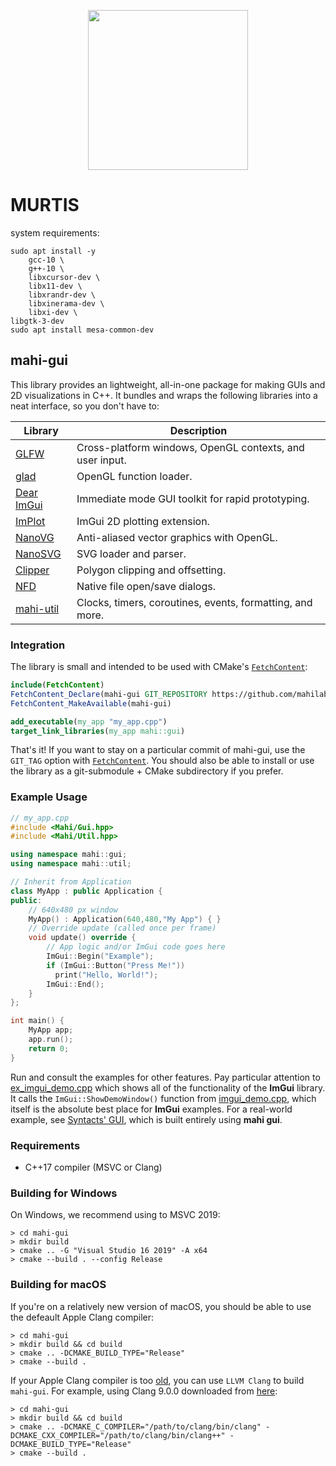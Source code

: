 <p align="center">
<img src="https://raw.githubusercontent.com/mahilab/mahi-gui/master/mahi-gui.png" width="256"> 
</p>

# MURTIS

system requirements: 
```!bash
sudo apt install -y
    gcc-10 \
    g++-10 \ 
    libxcursor-dev \
    libx11-dev \
    libxrandr-dev \
    libxinerama-dev \
    libxi-dev \
libgtk-3-dev
sudo apt install mesa-common-dev
```

## mahi-gui

This library provides an lightweight, all-in-one package for making GUIs and 2D visualizations in C++. It bundles and wraps the following libraries into a neat interface, so you don't have to:

|**Library**|**Description**|
|---|---|
|[GLFW](https://www.glfw.org/)| Cross-platform windows, OpenGL contexts, and user input.  |
|[glad](https://github.com/Dav1dde/glad)| OpenGL function loader.  |
|[Dear ImGui](https://github.com/ocornut/imgui)| Immediate mode GUI toolkit for rapid prototyping.  |
|[ImPlot](https://github.com/epezent/implot)| ImGui 2D plotting extension.  |
|[NanoVG](https://github.com/memononen/nanovg)| Anti-aliased vector graphics with OpenGL.  |
|[NanoSVG](https://github.com/memononen/nanosvg)| SVG loader and parser. |
|[Clipper](http://www.angusj.com/delphi/clipper.php)| Polygon clipping and offsetting.  |
|[NFD](https://github.com/btzy/nativefiledialog-extended)| Native file open/save dialogs. |
|[mahi-util](https://github.com/mahilab/mahi-util)| Clocks, timers, coroutines, events, formatting, and more. |

### Integration

The library is small and intended to be used with CMake's [`FetchContent`](https://cmake.org/cmake/help/v3.11/module/FetchContent.html):

```cmake
include(FetchContent) 
FetchContent_Declare(mahi-gui GIT_REPOSITORY https://github.com/mahilab/mahi-gui.git) 
FetchContent_MakeAvailable(mahi-gui)

add_executable(my_app "my_app.cpp")
target_link_libraries(my_app mahi::gui)
```

That's it! If you want to stay on a particular commit of mahi-gui, use the `GIT_TAG` option with [`FetchContent`](https://cmake.org/cmake/help/v3.11/module/FetchContent.html). You should also be able to install or use the library as a git-submodule + CMake subdirectory if you prefer. 

### Example Usage

```cpp
// my_app.cpp
#include <Mahi/Gui.hpp>
#include <Mahi/Util.hpp>

using namespace mahi::gui;
using namespace mahi::util;

// Inherit from Application
class MyApp : public Application {
public:
    // 640x480 px window
    MyApp() : Application(640,480,"My App") { }
    // Override update (called once per frame)
    void update() override {
        // App logic and/or ImGui code goes here
        ImGui::Begin("Example");
        if (ImGui::Button("Press Me!"))
          print("Hello, World!"); 
        ImGui::End();
    }
};

int main() {
    MyApp app;
    app.run();
    return 0;
}
```

Run and consult the examples for other features. Pay particular attention to [ex_imgui_demo.cpp](https://github.com/mahilab/mahi-gui/blob/master/examples/imgui_demo.cpp) which shows all of the functionality of the **ImGui** library. It calls the `ImGui::ShowDemoWindow()` function from [imgui_demo.cpp](https://github.com/mahilab/mahi-gui/blob/master/3rdparty/imgui/imgui_demo.cpp), which itself is the absolute best place for **ImGui** examples. For a real-world example, see [Syntacts' GUI](https://github.com/mahilab/Syntacts/tree/master/gui/src), which is built entirely using **mahi gui**.

### Requirements

- C++17 compiler (MSVC or Clang)

### Building for Windows

On Windows, we recommend using to MSVC 2019:

```shell
> cd mahi-gui
> mkdir build
> cmake .. -G "Visual Studio 16 2019" -A x64
> cmake --build . --config Release
```

### Building for macOS

If you're on a relatively new version of macOS, you should be able to use the defeault Apple Clang compiler:

```shell
> cd mahi-gui
> mkdir build && cd build
> cmake .. -DCMAKE_BUILD_TYPE="Release"
> cmake --build .
```

If your Apple Clang compiler is too [old](https://en.wikipedia.org/wiki/Xcode#Version_comparison_table), you can use `LLVM Clang` to build `mahi-gui`. For example, using Clang 9.0.0 downloaded from [here](http://releases.llvm.org/download.html):

```shell
> cd mahi-gui
> mkdir build && cd build
> cmake .. -DCMAKE_C_COMPILER="/path/to/clang/bin/clang" -DCMAKE_CXX_COMPILER="/path/to/clang/bin/clang++" -DCMAKE_BUILD_TYPE="Release"
> cmake --build .
```
